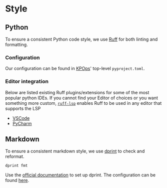 # Style

## Python

To ensure a consistent Python code style, we use [Ruff](https://docs.astral.sh/ruff/) for both linting and formatting.

### Configuration

Our configuration can be found in [KPOps](https://github.com/bakdata/kpops)' top-level `pyproject.toml`.

### Editor integration

Below are listed existing Ruff plugins/extensions for some of the most popular python IDEs. If you cannot find your Editor of choices or you want something more custom, [`ruff-lsp`](https://github.com/astral-sh/ruff-lsp) enables Ruff to be used in any editor that supports the LSP

- [VSCode](https://marketplace.visualstudio.com/items?itemName=charliermarsh.ruff)
- [PyCharm](https://plugins.jetbrains.com/plugin/20574-ruff)

## Markdown

To ensure a consistent markdown style, we use [dprint](https://dprint.dev) to check and reformat.

```shell
dprint fmt
```

Use the [official documentation](https://dprint.dev/setup/) to set up dprint.
The configuration can be found [here](https://github.com/bakdata/kpops/blob/main/dprint.json).
